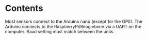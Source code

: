 Contents
=====
Most sensors connect to the Arduino nano (except for the GPS). The Arduino
connects to the RaspberryPi/Beaglebone via a UART on the computer. Baud setting
must match between the units.
